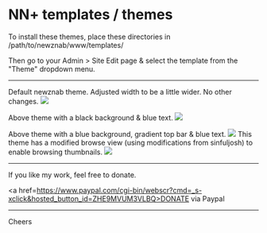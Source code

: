 NN+ templates / themes
============

To install these themes, place these directories in /path/to/newznab/www/templates/
  
Then go to your Admin > Site Edit page & select the template from the "Theme" dropdown menu.

------------

Default newznab theme. Adjusted width to be a little wider. No other changes.
<img src=https://raw.github.com/a1aina/NN-templates/master/screenshots/default-wide.jpg>

Above theme with a black background & blue text.
<img src=https://raw.github.com/a1aina/NN-templates/master/screenshots/default-w-dark.jpg>

Above theme with a blue background, gradient top bar & blue text.
<img src=https://raw.github.com/a1aina/NN-templates/master/screenshots/default-w-blue.jpg>
This theme has a modified browse view (using modifications from sinfuljosh) to enable browsing thumbnails.
<img src=https://raw.github.com/a1aina/NN-templates/master/screenshots/default-w-blue2.jpg>

------------

If you like my work, feel free to donate.

<a href=https://www.paypal.com/cgi-bin/webscr?cmd=_s-xclick&hosted_button_id=ZHE9MVUM3VLBQ>DONATE via Paypal</a>

------------
Cheers
